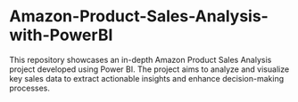# Amazon-Product-Sales-Analysis-with-PowerBI
This repository showcases an in-depth Amazon Product Sales Analysis project developed using Power BI. The project aims to analyze and visualize key sales data to extract actionable insights and enhance decision-making processes.

